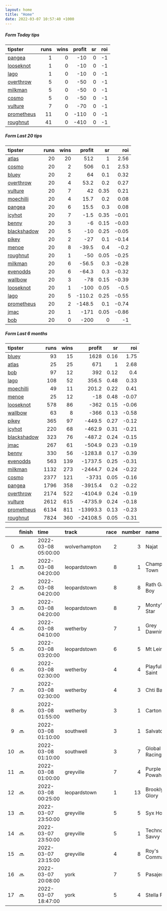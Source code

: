 ```yaml
---   
layout: home  
title: "Home"   
date: 2022-03-07 10:57:40 +1000  
---   
```



##### Form Today tips   

| tipster                                                       |   runs |   wins |   profit |   sr |   roi |
|:--------------------------------------------------------------|-------:|-------:|---------:|-----:|------:|
| [pangea](https://mrwayneo.github.io/tips/pangea.html)         |      1 |      0 |      -10 |    0 |    -1 |
| [looseknot](https://mrwayneo.github.io/tips/looseknot.html)   |      1 |      0 |      -10 |    0 |    -1 |
| [lago](https://mrwayneo.github.io/tips/lago.html)             |      1 |      0 |      -10 |    0 |    -1 |
| [overthrow](https://mrwayneo.github.io/tips/overthrow.html)   |      5 |      0 |      -50 |    0 |    -1 |
| [milkman](https://mrwayneo.github.io/tips/milkman.html)       |      5 |      0 |      -50 |    0 |    -1 |
| [cosmo](https://mrwayneo.github.io/tips/cosmo.html)           |      5 |      0 |      -50 |    0 |    -1 |
| [vulture](https://mrwayneo.github.io/tips/vulture.html)       |      7 |      0 |      -70 |    0 |    -1 |
| [prometheus](https://mrwayneo.github.io/tips/prometheus.html) |     11 |      0 |     -110 |    0 |    -1 |
| [roughnut](https://mrwayneo.github.io/tips/roughnut.html)     |     41 |      0 |     -410 |    0 |    -1 |

##### Form Last 20 tips   

| tipster                                                         |   runs |   wins |   profit |   sr |   roi |
|:----------------------------------------------------------------|-------:|-------:|---------:|-----:|------:|
| [atlas](https://mrwayneo.github.io/tips/atlas.html)             |     20 |     20 |    512   | 1    |  2.56 |
| [cosmo](https://mrwayneo.github.io/tips/cosmo.html)             |     20 |      2 |    506   | 0.1  |  2.53 |
| [bluey](https://mrwayneo.github.io/tips/bluey.html)             |     20 |      2 |     64   | 0.1  |  0.32 |
| [overthrow](https://mrwayneo.github.io/tips/overthrow.html)     |     20 |      4 |     53.2 | 0.2  |  0.27 |
| [vulture](https://mrwayneo.github.io/tips/vulture.html)         |     20 |      7 |     42   | 0.35 |  0.21 |
| [moechilli](https://mrwayneo.github.io/tips/moechilli.html)     |     20 |      4 |     15.7 | 0.2  |  0.08 |
| [pangea](https://mrwayneo.github.io/tips/pangea.html)           |     20 |      6 |     15.5 | 0.3  |  0.08 |
| [icyhot](https://mrwayneo.github.io/tips/icyhot.html)           |     20 |      7 |     -1.5 | 0.35 | -0.01 |
| [benny](https://mrwayneo.github.io/tips/benny.html)             |     20 |      3 |     -6   | 0.15 | -0.03 |
| [blackshadow](https://mrwayneo.github.io/tips/blackshadow.html) |     20 |      5 |    -10   | 0.25 | -0.05 |
| [pikey](https://mrwayneo.github.io/tips/pikey.html)             |     20 |      2 |    -27   | 0.1  | -0.14 |
| [menoe](https://mrwayneo.github.io/tips/menoe.html)             |     20 |      8 |    -39.5 | 0.4  | -0.2  |
| [roughnut](https://mrwayneo.github.io/tips/roughnut.html)       |     20 |      1 |    -50   | 0.05 | -0.25 |
| [milkman](https://mrwayneo.github.io/tips/milkman.html)         |     20 |      6 |    -56.5 | 0.3  | -0.28 |
| [evenodds](https://mrwayneo.github.io/tips/evenodds.html)       |     20 |      6 |    -64.3 | 0.3  | -0.32 |
| [wallbow](https://mrwayneo.github.io/tips/wallbow.html)         |     20 |      3 |    -78   | 0.15 | -0.39 |
| [looseknot](https://mrwayneo.github.io/tips/looseknot.html)     |     20 |      1 |   -100   | 0.05 | -0.5  |
| [lago](https://mrwayneo.github.io/tips/lago.html)               |     20 |      5 |   -110.2 | 0.25 | -0.55 |
| [prometheus](https://mrwayneo.github.io/tips/prometheus.html)   |     20 |      2 |   -148.5 | 0.1  | -0.74 |
| [jmac](https://mrwayneo.github.io/tips/jmac.html)               |     20 |      1 |   -171   | 0.05 | -0.86 |
| [bob](https://mrwayneo.github.io/tips/bob.html)                 |     20 |      0 |   -200   | 0    | -1    |

##### Form Last 6 months   

| tipster                                                         |   runs |   wins |   profit |   sr |   roi |
|:----------------------------------------------------------------|-------:|-------:|---------:|-----:|------:|
| [bluey](https://mrwayneo.github.io/tips/bluey.html)             |     93 |     15 |   1628   | 0.16 |  1.75 |
| [atlas](https://mrwayneo.github.io/tips/atlas.html)             |     25 |     25 |    671   | 1    |  2.68 |
| [bob](https://mrwayneo.github.io/tips/bob.html)                 |     97 |     12 |    392   | 0.12 |  0.4  |
| [lago](https://mrwayneo.github.io/tips/lago.html)               |    108 |     52 |    356.5 | 0.48 |  0.33 |
| [moechilli](https://mrwayneo.github.io/tips/moechilli.html)     |     49 |     11 |    201.2 | 0.22 |  0.41 |
| [menoe](https://mrwayneo.github.io/tips/menoe.html)             |     25 |     12 |    -18   | 0.48 | -0.07 |
| [looseknot](https://mrwayneo.github.io/tips/looseknot.html)     |    578 |     86 |   -362   | 0.15 | -0.06 |
| [wallbow](https://mrwayneo.github.io/tips/wallbow.html)         |     63 |      8 |   -366   | 0.13 | -0.58 |
| [pikey](https://mrwayneo.github.io/tips/pikey.html)             |    365 |     97 |   -449.5 | 0.27 | -0.12 |
| [icyhot](https://mrwayneo.github.io/tips/icyhot.html)           |    220 |     68 |   -462.9 | 0.31 | -0.21 |
| [blackshadow](https://mrwayneo.github.io/tips/blackshadow.html) |    323 |     76 |   -487.2 | 0.24 | -0.15 |
| [jmac](https://mrwayneo.github.io/tips/jmac.html)               |    267 |     61 |   -504.9 | 0.23 | -0.19 |
| [benny](https://mrwayneo.github.io/tips/benny.html)             |    330 |     56 |  -1283.8 | 0.17 | -0.39 |
| [evenodds](https://mrwayneo.github.io/tips/evenodds.html)       |    563 |    139 |  -1737.5 | 0.25 | -0.31 |
| [milkman](https://mrwayneo.github.io/tips/milkman.html)         |   1132 |    273 |  -2444.7 | 0.24 | -0.22 |
| [cosmo](https://mrwayneo.github.io/tips/cosmo.html)             |   2377 |    121 |  -3731   | 0.05 | -0.16 |
| [pangea](https://mrwayneo.github.io/tips/pangea.html)           |   1796 |    358 |  -3915.4 | 0.2  | -0.22 |
| [overthrow](https://mrwayneo.github.io/tips/overthrow.html)     |   2174 |    522 |  -4104.9 | 0.24 | -0.19 |
| [vulture](https://mrwayneo.github.io/tips/vulture.html)         |   2612 |    615 |  -4735.9 | 0.24 | -0.18 |
| [prometheus](https://mrwayneo.github.io/tips/prometheus.html)   |   6134 |    811 | -13993.3 | 0.13 | -0.23 |
| [roughnut](https://mrwayneo.github.io/tips/roughnut.html)       |   7824 |    360 | -24108.5 | 0.05 | -0.31 |

|    | finish   | time                | track         |   race |   number | name             |   odds | tipster        |
|---:|:---------|:--------------------|:--------------|-------:|---------:|:-----------------|-------:|:---------------|
|  0 | :soon:   | 2022-03-08 05:00:00 | wolverhampton |      2 |        3 | Najat            |   2.3  | milkman        |
|  1 | :soon:   | 2022-03-08 04:20:00 | leopardstown  |      8 |        1 | Champagne Town   |   8    | milkman        |
|  2 | :soon:   | 2022-03-08 04:20:00 | leopardstown  |      8 |        8 | Rath Gaul Boy    |   2.15 | overthrow,lago |
|  3 | :soon:   | 2022-03-08 04:20:00 | leopardstown  |      8 |        7 | Monty's Star     |   8    | looseknot      |
|  4 | :soon:   | 2022-03-08 04:10:00 | wetherby      |      7 |        1 | Grey Dawning     |   1.65 | milkman        |
|  5 | :soon:   | 2022-03-08 03:20:00 | leopardstown  |      6 |        5 | Mt Leinster      |   1.17 | overthrow      |
|  6 | :soon:   | 2022-03-08 02:30:00 | wetherby      |      4 |        4 | Playful Saint    |   5    | vulture        |
|  7 | :soon:   | 2022-03-08 02:30:00 | wetherby      |      4 |        3 | Chti Balko       |   6.5  | vulture        |
|  8 | :soon:   | 2022-03-08 01:55:00 | wetherby      |      3 |        1 | Cartonne         |   2.5  | overthrow      |
|  9 | :soon:   | 2022-03-08 01:10:00 | southwell     |      3 |        1 | Salvatore        |   2.6  | milkman        |
| 10 | :soon:   | 2022-03-08 01:10:00 | southwell     |      3 |        7 | Global Racing    |   9.5  | overthrow      |
| 11 | :soon:   | 2022-03-08 01:00:00 | greyville     |      7 |        4 | Purple Powahouse |   0    | vulture        |
| 12 | :soon:   | 2022-03-08 00:25:00 | leopardstown  |      1 |       13 | Brooklynn Glory  |   1.7  | overthrow      |
| 13 | :soon:   | 2022-03-07 23:50:00 | greyville     |      5 |        5 | Syx Hotfix       |   0    | vulture        |
| 14 | :soon:   | 2022-03-07 23:50:00 | greyville     |      5 |        1 | Techno Savvy     |   0    | vulture        |
| 15 | :soon:   | 2022-03-07 23:15:00 | greyville     |      4 |        8 | Roy's Command    |   0    | vulture        |
| 16 | :soon:   | 2022-03-07 20:08:00 | york          |      7 |        5 | Pasajero         |   8.5  | pangea         |
| 17 | :soon:   | 2022-03-07 18:47:00 | york          |      5 |        4 | Stella Fair      |   2.5  | vulture        |